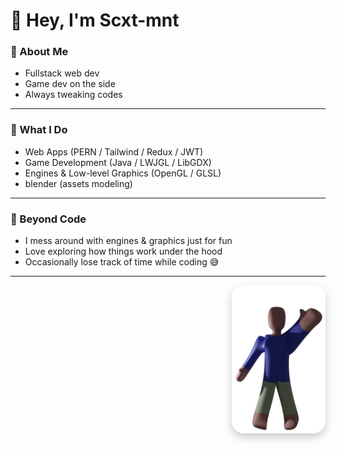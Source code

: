 # 👋 Hey, I'm Scxt-mnt

### 👾 About Me  
- Fullstack web dev  
- Game dev on the side  
- Always tweaking codes

---

### 🧐 What I Do  
- Web Apps (PERN / Tailwind / Redux / JWT)  
- Game Development (Java / LWJGL / LibGDX)  
- Engines & Low-level Graphics (OpenGL / GLSL)
- blender (assets modeling)

---

### 🤩 Beyond Code  
- I mess around with engines & graphics just for fun  
- Love exploring how things work under the hood  
- Occasionally lose track of time while coding 😅  

---

<p align="right">
  <img src="./greet.png" width="150" style="border-radius: 20px; box-shadow: 0px 6px 14px rgba(0,0,0,0.2);" />
</p>
